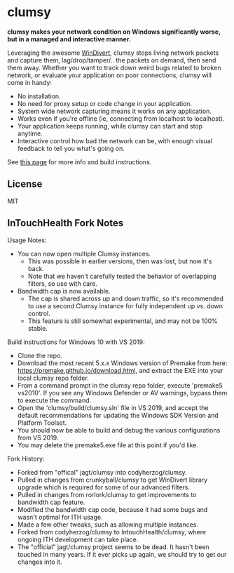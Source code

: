 # clumsy

__clumsy makes your network condition on Windows significantly worse, but in a managed and interactive manner.__

Leveraging the awesome [WinDivert](http://reqrypt.org/windivert.html), clumsy stops living network packets and capture them, lag/drop/tamper/.. the packets on demand, then send them away. Whether you want to track down weird bugs related to broken network, or evaluate your application on poor connections, clumsy will come in handy:

* No installation.
* No need for proxy setup or code change in your application.
* System wide network capturing means it works on any application.
* Works even if you're offline (ie, connecting from localhost to localhost).
* Your application keeps running, while clumsy can start and stop anytime.
* Interactive control how bad the network can be, with enough visual feedback to tell you what's going on.

See [this page](http://jagt.github.io/clumsy) for more info and build instructions.

## License

MIT

## InTouchHealth Fork Notes

Usage Notes:
* You can now open multiple Clumsy instances.
    * This was possible in earlier versions, then was lost, but now it's back.
    * Note that we haven't carefully tested the behavior of overlapping filters, so use with care.
* Bandwidth cap is now available.
    * The cap is shared across up and down traffic, so it's recommended to use a second Clumsy instance for fully independent up vs. down control.
    * This feature is still somewhat experimental, and may not be 100% stable.

Build instructions for Windows 10 with VS 2019:
* Clone the repo.
* Download the most recent 5.x.x Windows version of Premake from here: https://premake.github.io/download.html, and extract the EXE into your local clumsy repo folder.
* From a command prompt in the clumsy repo folder, execute 'premake5 vs2010'. If you see any Windows Defender or AV warnings, bypass them to execute the command.
* Open the 'clumsy/build/clumsy.sln' file in VS 2019, and accept the default recommendations for updating the Windows SDK Version and Platform Toolset.
* You should now be able to build and debug the various configurations from VS 2019.
* You may delete the premake5.exe file at this point if you'd like.

Fork History:
* Forked from "offical" jagt/clumsy into codyherzog/clumsy.
* Pulled in changes from crunkyball/clumsy to get WinDivert library upgrade which is required for some of our advanced filters.
* Pulled in changes from rorlork/clumsy to get improvements to bandwidth cap feature.
* Modified the bandwidth cap code, because it had some bugs and wasn't optimal for ITH usage.
* Made a few other tweaks, such as allowing multiple instances.
* Forked from codyherzog/clumsy to IntouchHealth/clumsy, where ongoing ITH development can take place.
* The "official" jagt/clumsy project seems to be dead. It hasn't been touched in many years. If it ever picks up again, we should try to get our changes into it.

